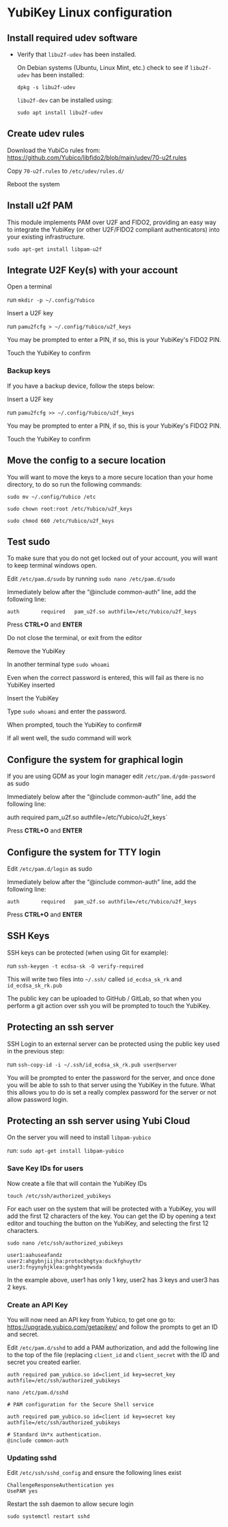 # YubiKey Linux configuration

## Install required udev software
- Verify that `libu2f-udev` has been installed.

    On Debian systems (Ubuntu, Linux Mint, etc.) check to see if `libu2f-udev` has been installed:

    `dpkg -s libu2f-udev`

    `libu2f-dev` can be installed using:

    `sudo apt install libu2f-udev`

## Create udev rules
Download the YubiCo rules from: https://github.com/Yubico/libfido2/blob/main/udev/70-u2f.rules

Copy `70-u2f.rules` to `/etc/udev/rules.d/`

Reboot the system

## Install u2f PAM
This module implements PAM over U2F and FIDO2, providing an easy way to integrate the YubiKey (or other U2F/FIDO2 compliant authenticators) into your existing infrastructure.

`sudo apt-get install libpam-u2f`

## Integrate U2F Key(s) with your account
Open a terminal

run `mkdir -p ~/.config/Yubico`

Insert a U2F key

run `pamu2fcfg > ~/.config/Yubico/u2f_keys`

  You may be prompted to enter a PIN, if so, this is your YubiKey's FIDO2 PIN.
  
Touch the YubiKey to confirm

### Backup keys
If you have a backup device, follow the steps below:

Insert a U2F key

run `pamu2fcfg >> ~/.config/Yubico/u2f_keys`

  You may be prompted to enter a PIN, if so, this is your YubiKey's FIDO2 PIN.
  
Touch the YubiKey to confirm

## Move the config to a secure location
You will want to move the keys to a more secure location than your home directory, to do so run the following commands:

`sudo mv ~/.config/Yubico /etc`

`sudo chown root:root /etc/Yubico/u2f_keys`

`sudo chmod 660 /etc/Yubico/u2f_keys`

## Test sudo 
To make sure that you do not get locked out of your account, you will want to keep terminal windows open.

Edit `/etc/pam.d/sudo` by running `sudo nano /etc/pam.d/sudo`

Immediately below after the “@include common-auth” line, add the following line:

`auth       required   pam_u2f.so authfile=/etc/Yubico/u2f_keys`

Press **CTRL+O** and **ENTER**

Do not close the terminal, or exit from the editor

Remove the YubiKey

In another terminal type `sudo whoami`

Even when the correct password is entered, this will fail as there is no YubiKey inserted

Insert the YubiKey

Type `sudo whoami` and enter the password.

When prompted, touch the YubiKey to confirm#

If all went well, the sudo command will work

## Configure the system for graphical login
If you are using GDM as your login manager edit `/etc/pam.d/gdm-password` as sudo

Immediately below after the “@include common-auth” line, add the following line:

auth       required   pam_u2f.so authfile=/etc/Yubico/u2f_keys`

Press **CTRL+O** and **ENTER**

## Configure the system for TTY login
Edit `/etc/pam.d/login` as sudo

Immediately below after the “@include common-auth” line, add the following line:

`auth       required   pam_u2f.so authfile=/etc/Yubico/u2f_keys`

Press **CTRL+O** and **ENTER**

## SSH Keys
SSH keys can be protected (when using Git for example):

run `ssh-keygen -t ecdsa-sk -O verify-required`

This will write two files into `~/.ssh/` called `id_ecdsa_sk_rk` and `id_ecdsa_sk_rk.pub`

The public key can be uploaded to GitHub / GitLab, so that when you perform a git action over ssh you will be prompted to touch the YubiKey.

## Protecting an ssh server
SSH Login to an external server can be protected using the public key used in the previous step:

run `ssh-copy-id -i ~/.ssh/id_ecdsa_sk_rk.pub user@server`

You will be prompted to enter the password for the server, and once done you will be able to ssh to that server using the YubiKey in the future. What this allows you to do is set a really complex password for the server or not allow password login.

## Protecting an ssh server using Yubi Cloud
On the server you will need to install `libpam-yubico`

run: `sudo apt-get install libpam-yubico`

### Save Key IDs for users
Now create a file that will contain the YubiKey IDs

`touch /etc/ssh/authorized_yubikeys`

For each user on the system that will be protected with a YubiKey, you will add the first 12 characters of the key. You can get the ID by opening a text editor and touching the button on the YubiKey, and selecting the first 12 characters.

`sudo nano /etc/ssh/authorized_yubikeys`

```
user1:aahuseafandz
user2:ahgybnjiijha:protocbhgtya:duckfghuythr
user3:fnyynyhjklea:gnhghtyewsda
```

In the example above, user1 has only 1 key, user2 has 3 keys and user3 has 2 keys.

### Create an API Key
You will now need an API key from Yubico, to get one go to: https://upgrade.yubico.com/getapikey/ and follow the prompts to get an ID and secret.

Edit `/etc/pam.d/sshd` to add a PAM authorization, and add the following line to the top of the file (replacing `client_id` and `client_secret` with the ID and secret you created earlier.

`auth required pam_yubico.so id=client_id key=secret_key authfile=/etc/ssh/authorized_yubikeys` 


`nano /etc/pam.d/sshd`

```
# PAM configuration for the Secure Shell service

auth required pam_yubico.so id=client id key=secret key authfile=/etc/ssh/authorized_yubikeys

# Standard Un*x authentication.
@include common-auth
```

### Updating sshd
Edit `/etc/ssh/sshd_config` and ensure the following lines exist

```
ChallengeResponseAuthentication yes
UsePAM yes
```

Restart the ssh daemon to allow secure login

`sudo systemctl restart sshd`




